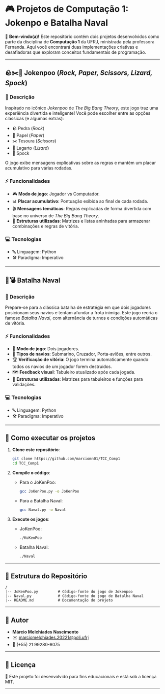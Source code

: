# 🎮 Projetos de Computação 1: Jokenpo e Batalha Naval

👋 **Bem-vindo(a)!** Este repositório contém dois projetos desenvolvidos como parte da disciplina de **Computação 1** da UFRJ, ministrada pela professora Fernanda. Aqui você encontrará duas implementações criativas e desafiadoras que exploram conceitos fundamentais de programação.

---

## 🪨✂️📄 Jokenpoo (*Rock, Paper, Scissors, Lizard, Spock*)

### 📝 Descrição  
Inspirado no icônico *Jokenpoo* de *The Big Bang Theory*, este jogo traz uma experiência divertida e inteligente! Você pode escolher entre as opções clássicas (e algumas extras):  

- 🪨 Pedra (*Rock*)  
- 📄 Papel (*Paper*)  
- ✂️ Tesoura (*Scissors*)  
- 🦎 Lagarto (*Lizard*)  
- 🖖 Spock  

O jogo exibe mensagens explicativas sobre as regras e mantém um placar acumulativo para várias rodadas.  

### ⚡ Funcionalidades  
- 🎮 **Modo de jogo**: Jogador vs Computador.  
- 📊 **Placar acumulativo**: Pontuação exibida ao final de cada rodada.  
- 🎬 **Mensagens temáticas**: Regras explicadas de forma divertida com base no universo de *The Big Bang Theory*.  
- 🧩 **Estruturas utilizadas**: Matrizes e listas aninhadas para armazenar combinações e regras de vitória.  

### 💻 Tecnologias  
- 🔤 Linguagem: Python
- 🛠 Paradigma: Imperativo

---

## 🚢💣 Batalha Naval

### 📝 Descrição  
Prepare-se para a clássica batalha de estratégia em que dois jogadores posicionam seus navios e tentam afundar a frota inimiga. Este jogo recria o famoso *Batalha Naval*, com alternância de turnos e condições automáticas de vitória.  

### ⚡ Funcionalidades  
- 👫 **Modo de jogo**: Dois jogadores.  
- 🚢 **Tipos de navios**: Submarino, Cruzador, Porta-aviões, entre outros.  
- 🏆 **Verificação de vitória**: O jogo termina automaticamente quando todos os navios de um jogador forem destruídos.  
- 🗺️ **Feedback visual**: Tabuleiro atualizado após cada jogada.  
- 🧩 **Estruturas utilizadas**: Matrizes para tabuleiros e funções para validações.  

### 💻 Tecnologias  
- 🔤 Linguagem: Python
- 🛠 Paradigma: Imperativo

---

## 🚀 Como executar os projetos  

1. **Clone este repositório**:  
   ```bash
   git clone https://github.com/marciomn01/TCC_Comp1
   cd TCC_Comp1
   ```  

2. **Compile o código**:  
   - Para o JoKenPoo:  
     ```bash
     gcc JoKenPoo.py -o JoKenPoo
     ```  
   - Para a Batalha Naval:  
     ```bash
     gcc Naval.py -o Naval
     ```  

3. **Execute os jogos**:  
   - JoKenPoo:  
     ```bash
     ./KoKenPoo
     ```  
   - Batalha Naval:  
     ```bash
     ./Naval
     ```  

---

## 📂 Estrutura do Repositório  

```plaintext
/
|-- JoKenPoo.py         # Código-fonte do jogo de Jokenpoo
|-- Naval.py            # Código-fonte do jogo de Batalha Naval
|-- README.md           # Documentação do projeto
```  

---

## 👤 Autor  

- **Márcio Melchiades Nascimento**  
- ✉️ [marciomelchiades.20221@poli.ufrj](mailto:marciomelchiades.20221@poli.ufrj)  
- 📱 (+55) 21 99280-9075  

---

## 📜 Licença  

📝 Este projeto foi desenvolvido para fins educacionais e está sob a licença MIT.  

---